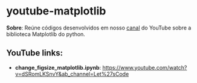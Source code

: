 # youtube-matplotlib

**Sobre**: Reúne códigos desenvolvidos em nosso [canal](https://www.youtube.com/c/LetsCodeBR/featured) do YouTube sobre a biblioteca Matplotlib do python.

## YouTube links:
* **change_figsize_matplotlib.ipynb**: https://www.youtube.com/watch?v=dSRomLKSnvY&ab_channel=Let%27sCode
